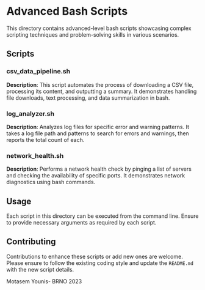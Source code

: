 # Advanced Bash Scripts

This directory contains advanced-level bash scripts showcasing complex 
scripting techniques and problem-solving skills in various scenarios.

## Scripts

### csv_data_pipeline.sh
**Description**: This script automates the process of downloading a CSV 
file, processing its content, and outputting a summary. It demonstrates 
handling file downloads, text processing, and data summarization in bash.

### log_analyzer.sh
**Description**: Analyzes log files for specific error and warning 
patterns. It takes a log file path and patterns to search for errors and 
warnings, then reports the total count of each.

### network_health.sh
**Description**: Performs a network health check by pinging a list of 
servers and checking the availability of specific ports. It demonstrates 
network diagnostics using bash commands.

## Usage
Each script in this directory can be executed from the command line. 
Ensure to provide necessary arguments as required by each script.

## Contributing
Contributions to enhance these scripts or add new ones are welcome. Please 
ensure to follow the existing coding style and update the `README.md` with 
the new script details.

Motasem Younis- BRNO 2023

